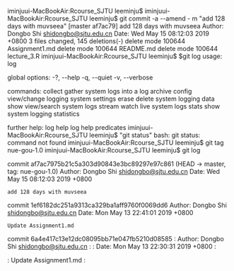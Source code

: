 iminjuui-MacBookAir:Rcourse_SJTU leeminju$ 
iminjuui-MacBookAir:Rcourse_SJTU leeminju$ git commit -a --amend - 
m "add 128 days with muvseea"
[master af7ac79] add 128 days with muvseea
 Author: Dongbo Shi <shidongbo@sjtu.edu.cn>
 Date: Wed May 15 08:12:03 2019 +0800
 3 files changed, 145 deletions(-)
 delete mode 100644 Assignment1.md
 delete mode 100644 README.md
 delete mode 100644 lecture_3.R
iminjuui-MacBookAir:Rcourse_SJTU leeminju$ $git log
usage:
    log <command>

global options:
    -?, --help
    -q, --quiet
    -v, --verbose

commands:
    collect         gather system logs into a log archive
    config          view/change logging system settings
    erase           delete system logging data
    show            view/search system logs
    stream          watch live system logs
    stats           show system logging statistics

further help:
    log help <command>
    log help predicates
iminjuui-MacBookAir:Rcourse_SJTU leeminju$ "git status"
bash: git status: command not found
iminjuui-MacBookAir:Rcourse_SJTU leeminju$ git tag nue-gou-1.0
iminjuui-MacBookAir:Rcourse_SJTU leeminju$ git log

commit af7ac7975b21c5a303d90843e3bc89297e97c861 (HEAD -> master, tag: nue-gou-1.0)
Author: Dongbo Shi <shidongbo@sjtu.edu.cn>
Date:   Wed May 15 08:12:03 2019 +0800

    add 128 days with muvseea

commit 1ef6182dc251a9313ca329ba1aff9760f0069dd6
Author: Dongbo Shi <shidongbo@sjtu.edu.cn>
Date:   Mon May 13 22:41:01 2019 +0800

    Update Assignment1.md

commit 6a4e417c13e12dc08095bb71e047fb5210d08585
:
Author: Dongbo Shi <shidongbo@sjtu.edu.cn>
:
:
Date:   Mon May 13 22:30:31 2019 +0800
:

:
    Update Assignment1.md
: